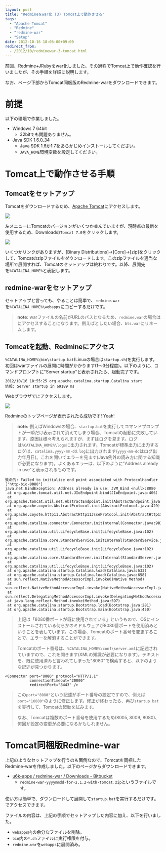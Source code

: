 ```yaml
---
layout: post
title: "Redmineをwar化 (3) Tomcat上で動作させる"
tags:
  - "Apache Tomcat"
  - "Redmine"
  - "redmine-war"
  - "Setup"
date: 2012-10-16 18:06:00+09:00
redirect_from:
  - /2012/10/redminewar-3-tomcat.html
---
```


[前回](http://u6k-apps.blogspot.jp/2012/10/redminewar-2-warblerwar.html)、Redmine+JRubyをwar化しました。その過程でTomcat上で動作確認を行いましたが、その手順を詳細に説明します。

なお、ページ下部からTomcat同梱版のRedmine-warをダウンロードできます。

<!-- more -->

# 前提

以下の環境で作業しました。

* Windows 7 64bit
    * 32bitでも問題ありません。
* Java SDK 1.6.0_34
    * Java SDK 1.6か1.7をあらかじめインストールしてください。
    * `JAVA_HOME`環境変数を設定してください。

# Tomcat上で動作させる手順

## Tomcatをセットアップ

Tomcatをダウンロードするため、[Apache Tomcat](http://tomcat.apache.org/)にアクセスします。

![](http://1.bp.blogspot.com/-dCL5slpfL0A/UH0O3Nszl7I/AAAAAAAAALQ/-H2I0EQ7r1g/s1600/001.png)

左メニューにTomcatのバージョンがいくつか並んでいますが、現時点の最新を使用するため、Downloadの`Tomcat 7.0`をクリックします。

![](http://4.bp.blogspot.com/-IJoePrNSlvk/UH0O3HwvfGI/AAAAAAAAALU/kmNyzd2kybU/s1600/002.png)

いくつかリンクがありますが、[Binary Distributions]→[Core]→[zip]をクリックして、Tomcatのzipファイルをダウンロードします。このzipファイルを適当な場所で展開すれば、Tomcatのセットアップは終わりです。以降、展開先を`%CATALINA_HOME%`と表記します。

## redmine-warをセットアップ

セットアップと言っても、やることは簡単で、`redmine.war`を`%CATALINA_HOME%\webapps`にコピーするだけです。

> **note:** warファイルの名前がURLのパスとなるため、`redmine.war`の場合は[](http://localhost:8080/redmine/)にアクセスすることになります。例えば[](http://localhost:8080/bts/)としたい場合、`bts.war`にリネームします。

## Tomcatを起動、Redmineにアクセス

`%CATALINA_HOME%\bin\startup.bat`(Linuxの場合は`startup.sh`)を実行します。初回はwarファイルの展開に時間がかかります(1～3分程度)。以下のように、コマンドプロンプトに"Server startup"と表示されたら、起動完了です。

```
2012/10/16 18:55:25 org.apache.catalina.startup.Catalina start
情報: Server startup in 69189 ms
```

Webブラウザで[](http://localhost:8080/redmine/)にアクセスします。

![](http://1.bp.blogspot.com/-DMlkgktvSRM/UHghmyqiS1I/AAAAAAAAABk/vFkJRqYqqrc/s1600/002.PNG)

Redmineのトップページが表示されたら成功です! Yeah!

> **note:** 例えばWindowsの場合、`startup.bat`を実行してコマンドプロンプトが一瞬だけ表示されて消えてしまう場合、Tomcatの起動に失敗しています。原因は様々考えられますが、まずはログを見ます。ログは`%CATALINA_HOME%\logs`に出力されます。Tomcatが標準出力に出力するログは、`catalina.yyyy-mm-dd.log`に出力されます(`yyyy-mm-dd`はログ出力年月日)。これを開いてエラーを見ます(Java例外の読み方に関する知識が必要になります)。よくあるエラーは、以下のように"Address already in use"と表示されるものです。
```
致命的: Failed to initialize end point associated with ProtocolHandler ["http-bio-8080"]
java.net.BindException: Address already in use: JVM_Bind <null>:8080
 at org.apache.tomcat.util.net.JIoEndpoint.bind(JIoEndpoint.java:406)
 at org.apache.tomcat.util.net.AbstractEndpoint.init(AbstractEndpoint.java:610)
 at org.apache.coyote.AbstractProtocol.init(AbstractProtocol.java:429)
 at org.apache.coyote.http11.AbstractHttp11JsseProtocol.init(AbstractHttp11JsseProtocol.java:119)
 at org.apache.catalina.connector.Connector.initInternal(Connector.java:981)
 at org.apache.catalina.util.LifecycleBase.init(LifecycleBase.java:102)
 at org.apache.catalina.core.StandardService.initInternal(StandardService.java:559)
 at org.apache.catalina.util.LifecycleBase.init(LifecycleBase.java:102)
 at org.apache.catalina.core.StandardServer.initInternal(StandardServer.java:814)
 at org.apache.catalina.util.LifecycleBase.init(LifecycleBase.java:102)
 at org.apache.catalina.startup.Catalina.load(Catalina.java:633)
 at org.apache.catalina.startup.Catalina.load(Catalina.java:658)
 at sun.reflect.NativeMethodAccessorImpl.invoke0(Native Method)
 at sun.reflect.NativeMethodAccessorImpl.invoke(NativeMethodAccessorImpl.java:39)
 at sun.reflect.DelegatingMethodAccessorImpl.invoke(DelegatingMethodAccessorImpl.java:25)
 at java.lang.reflect.Method.invoke(Method.java:597)
 at org.apache.catalina.startup.Bootstrap.load(Bootstrap.java:281)
 at org.apache.catalina.startup.Bootstrap.main(Bootstrap.java:450)
```
> 上記は「8080番ポートが既に使用されている」というもので、OSにインストールされている何らかのミドルウェアが8080番ポートを使用済みということを表しています。この場合、Tomcatのポート番号を変更することで、エラーを解消することができます。
>
> Tomcatのポート番号は、`%CATALINA_HOME%\conf\server.xml`に記述されていますので、これを開きます(XMLの知識が必要になります)。テキストを、既に使用済みと言われてしまった"8080"で検索すると、以下のような記述が見つかります。
```
<Connector port="8080" protocol="HTTP/1.1"
           connectionTimeout="20000"
           redirectPort="8443" />
```
> この`port="8080"`という記述がポート番号の設定ですので、例えば`port="18080"`のように修正します。修正が終わったら、再び`startup.bat`を実行して、Tomcatの起動を試みます。
>
> なお、Tomcatは複数のポート番号を使用するため(8005, 8009, 8080)、何回か設定の変更が必要になるかもしれません。

# Tomcat同梱版Redmine-war

上記のようなセットアップを行うのも面倒なので、Tomcatを同梱したRedmine-warを作成しました。以下のページからダウンロードできます。

* [u6k-apps / redmine-war / Downloads - Bitbucket](https://bitbucket.org/u6kapps/redmine-war/downloads)
    * `redmine-war-yyyymmdd-for-2.1.2-with-tomcat.zip`というファイルです。

使い方は簡単で、ダウンロードして展開して`startup.bat`を実行するだけです。[](http://localhost:8080/redmine/)でアクセスできます。

ファイルの内容は、上記の手順でセットアップした内容に加え、以下を行いました。

* `webapps`内の余分なファイルを削除。
* `bin`内の`*.sh`ファイルに実行権限を付与。
* `redmine.war`を`webapps`に展開済み。
